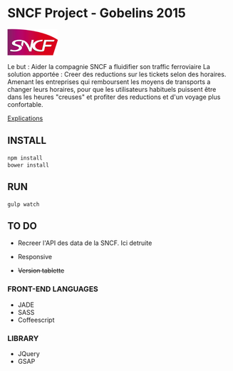 [logo]: https://github.com/AntoineCharbonnier/SNCF-gobelins/blob/master/app/img/SNCF-logo.png

# SNCF Project - Gobelins 2015

![alt text][logo]

Le but : Aider la compagnie SNCF a fluidifier son traffic ferroviaire
La solution apportée : Creer des reductions sur les tickets selon des horaires. 
Amenant les entreprises qui remboursent les moyens de transports a changer leurs horaires,
pour que les utilisateurs habituels puissent être dans les heures "creuses" et profiter des reductions et d'un voyage plus confortable.

[Explications](https://github.com/AntoineCharbonnier/SNCF-gobelins/blob/master/ressources/explanations/pdf)

## INSTALL

```shell
npm install
bower install
```

## RUN

```shell
gulp watch
```

## TO DO 

  * Recreer l'API des data de la SNCF. Ici detruite

  * Responsive

  * ~~Version tablette~~


### FRONT-END LANGUAGES

  * JADE
  * SASS
  * Coffeescript 


### LIBRARY
  * JQuery
  * GSAP
